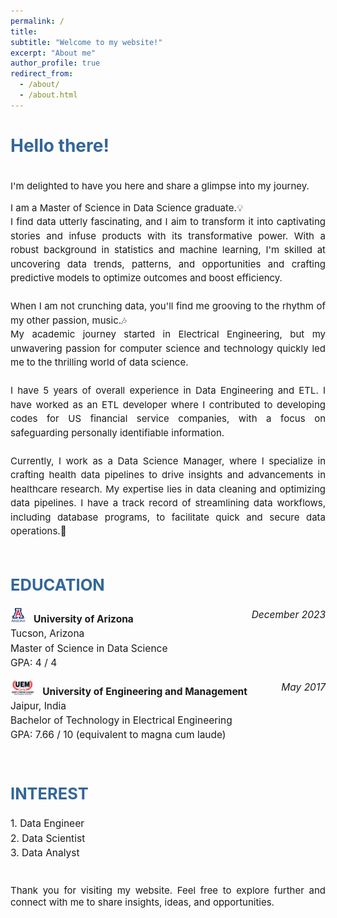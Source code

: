 ```yaml
---
permalink: /
title: 
subtitle: "Welcome to my website!"
excerpt: "About me"
author_profile: true
redirect_from: 
  - /about/
  - /about.html
---
```

<style>
   /* Style for the title */
    h1 {
        color:  #336699; /* Change the title text color to blue */
    }
</style>

<!-- Title of the page in blue -->
<h1>Hello there!</h1>


<link href="https://fonts.googleapis.com/css2?family=Roboto&display=swap" rel="stylesheet">

<div style="text-align: justify; font-size: 15px;">
  <p style="line-height: 1.5;">

<br>I'm delighted to have you here and share a glimpse into my journey.
</p>
<p style="line-height: 1.5;">
I am a Master of Science in Data Science graduate.💡  <br>
I find data utterly fascinating, and I aim to transform it into captivating stories and infuse products with its transformative power. With a robust background in statistics and machine learning, I'm skilled at uncovering data trends, patterns, and opportunities and crafting predictive models to optimize outcomes and boost efficiency. <br> <br>
When I am not crunching data, you'll find me grooving to the rhythm of my other passion, music.🎶<br>
My academic journey started in Electrical Engineering, but my unwavering passion for computer science and technology quickly led me to the thrilling world of data science. <br><br>
I have 5 years of overall experience in Data Engineering and ETL. I have worked as an ETL developer where I contributed to developing codes for US financial service companies, with a focus on safeguarding personally identifiable information.
<br><br>
 Currently, I work as a Data Science Manager, where I specialize in crafting health data pipelines to drive insights and advancements in healthcare research. My expertise lies in data cleaning and optimizing data pipelines. I have a track record of streamlining data workflows, including database programs, to facilitate quick and secure data operations.💫
<br>
<br>
<!-- <p style="line-height: 1.5; font-size: 20px;">
I am Open to work from February 2023!! 📆
</p> -->

<div style="text-align: justify; font-size: 17px;">
  <h2 style="color: #336699;"><strong>EDUCATION</strong></h2>
  <p style="line-height: 1.5; font-size: 15.5px;">
   <strong><img src="/assets/images/logo/University_of_Arizona_logo.jpg" alt="Python Logo" style="height: 24px; margin-right: 12px;">University of Arizona</strong>
   <i><span style="float: right;">December 2023 </span></i><br> 
    Tucson, Arizona <br> 
    Master of Science in Data Science <br>
    GPA: 4 / 4 <br>
    </p>
    <p style="line-height: 1.5; font-size: 15.5px;">
   <strong><img src="/assets/images/logo/UEM_logo.png" alt="Python Logo" style="height: 24px; margin-right: 12px;">University of Engineering and Management</strong>
   <i><span style="float: right;">May 2017</span></i><br> 
    Jaipur, India<br> 
    Bachelor of Technology in Electrical Engineering<br>
    GPA: 7.66 / 10 (equivalent to magna cum laude)<br>
    </p>
</div>
  <div style="text-align: justify; font-size: 17px;">     
    <h2 style="color: #336699;"><strong><br>INTEREST</strong></h2> 
    <p style="line-height: 1.5; font-size: 15.5px;">
     1. Data Engineer <br>
     2. Data Scientist <br>
     3. Data Analyst
    <br>
    <br>
    </p>
   </div> 
      <div><p>
          Thank you for visiting my website. Feel free to explore further and connect with me to share insights, ideas, and opportunities.
        </p></div>

